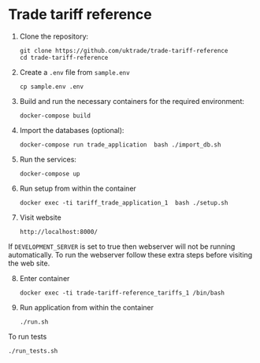 # Trade tariff reference

1.  Clone the repository:

    ```shell
    git clone https://github.com/uktrade/trade-tariff-reference
    cd trade-tariff-reference
    ```

2.  Create a `.env` file from `sample.env`

    ```shell
    cp sample.env .env

3.  Build and run the necessary containers for the required environment:

    ```shell
    docker-compose build
    ```
4.  Import the databases (optional):

    ```shell
    docker-compose run trade_application  bash ./import_db.sh
    ```
5.  Run the services:

    ```shell
    docker-compose up
    ```
    
6.  Run setup from within the container

    ```shell
    docker exec -ti tariff_trade_application_1  bash ./setup.sh
    ```

7.  Visit website

    ```shell
    http://localhost:8000/
    ```

If `DEVELOPMENT_SERVER` is set to true then webserver will not be running automatically.
To run the webserver follow these extra steps before visiting the web site.

8.  Enter container

    ```shell
    docker exec -ti trade-tariff-reference_tariffs_1 /bin/bash
    ```

9.  Run application from within the container

    ```shell
    ./run.sh
    ```

To run tests

```shell
./run_tests.sh
```
